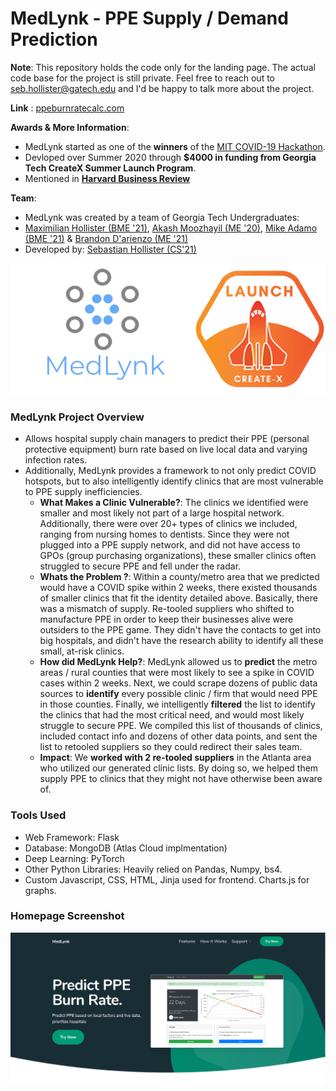 # MedLynk -  PPE Supply / Demand Prediction

**Note**: This repository holds the code only for the landing page. The actual code base for the project is still private. Feel free to reach out to seb.hollister@gatech.edu and I'd be happy to talk more about the project. 

**Link** : [ppeburnratecalc.com](https://www.ppeburnratecalc.com)

**Awards & More Information**:
* MedLynk started as one of the **winners** of the [MIT COVID-19 Hackathon](https://www.ece.gatech.edu/news/634109/three-tech-teams-among-winners-mit-covid-19-challenge-event).
* Devloped over Summer 2020 through **$4000 in funding from Georgia Tech CreateX Summer Launch Program**.
* Mentioned in [**Harvard Business Review**](https://hbr.org/2020/07/turn-your-covid-19-solution-into-a-viable-business)

**Team**:
* MedLynk was created by a team of Georgia Tech Undergraduates:
* [Maximilian Hollister (BME '21)](https://www.linkedin.com/in/maximilianhollister/), [Akash Moozhayil (ME '20)](https://www.linkedin.com/in/akash-moozhayil-723019142/), [Mike Adamo (BME '21)](https://www.linkedin.com/in/mike-adamo/) & [Brandon D'arienzo (ME '21)](https://www.linkedin.com/in/brandon-darienzo-767034171/)
* Developed by: [Sebastian Hollister (CS'21)](https://www.linkedin.com/in/sebastian-hollister-625235152/)

<div style="text-align:center"><img src="pics/image.png" /></div>

### MedLynk Project Overview
* Allows hospital supply chain managers to predict their PPE (personal protective equipment) burn rate based on live local data and varying infection rates.
* Additionally, MedLynk provides a framework to not only predict COVID hotspots, but to also intelligently identify clinics that are most vulnerable to PPE supply inefficiencies. 
    * **What Makes a Clinic Vulnerable?**: The clinics we identified were smaller and most likely not part of a large hospital network. Additionally, there were over 20+ types of clinics we included, ranging from nursing homes to dentists. Since they were not plugged into a PPE supply network, and did not have access to GPOs (group purchasing organizations), these smaller clinics often struggled to secure PPE and fell under the radar. 
    * **Whats the Problem ?**: Within a county/metro area that we predicted would have a COVID spike within 2 weeks, there existed thousands of smaller clinics that fit the identity detailed above. Basically, there was a mismatch of supply. Re-tooled suppliers who shifted to manufacture PPE in order to keep their businesses alive were outsiders to the PPE game. They didn't have the contacts to get into big hospitals, and didn't have the research ability to identify all these small, at-risk clinics.
    * **How did MedLynk Help?**: MedLynk allowed us to **predict** the metro areas / rural counties that were most likely to see a spike in COVID cases within 2 weeks. Next, we could scrape dozens of public data sources to **identify** every possible clinic / firm that would need PPE in those counties. Finally, we intelligently **filtered** the list to identify the clinics that had the most critical need, and would most likely struggle to secure PPE. We compiled this list of thousands of clinics, included contact info and dozens of other data points, and sent the list to retooled suppliers so they could redirect their sales team.
    * **Impact**: We **worked with 2 re-tooled suppliers** in the Atlanta area who utilized our generated clinic lists. By doing so, we helped them supply PPE to clinics that they might not have otherwise been aware of. 

### Tools Used
* Web Framework: Flask
* Database: MongoDB (Atlas Cloud implmentation)
* Deep Learning: PyTorch
* Other Python Libraries: Heavily relied on Pandas, Numpy, bs4.
* Custom Javascript, CSS, HTML, Jinja used for frontend. Charts.js for graphs.

### Homepage Screenshot
![Homepage](pics/home_page.PNG)



